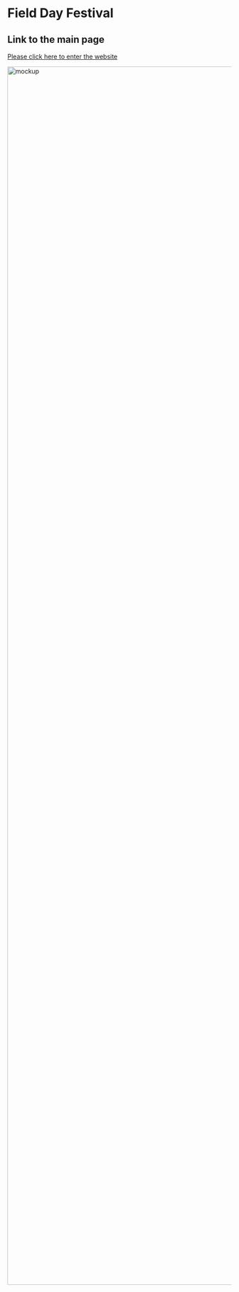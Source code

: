# Field Day Festival

## Link to the main page
[Please click here to enter the website](https://seoyoungpk.github.io/Field-Day-Festival-/fieldday.html)




 <div class="mockup" id="mockup">
        <img src="images/mockup.jpg" alt="mockup" width="3635" height="2734">
    </div>
